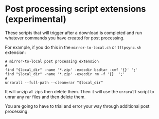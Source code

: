 # Post processing script extensions (experimental)

These scripts that will trigger after a download is completed and run whatever commands you have created for post processing.

For example, if you do this in the `mirror-to-local.sh` or `lftpsync.sh` extension:

~~~
# mirror-to-local post processing extension
#
find "$local_dir" -name '*.zip' -execdir bsdtar -xmf '{}' ';'
find "$local_dir" -name '*.zip' -execdir rm -f '{}' ';'
#
unrarall --full-path --clean=rar "$local_dir"
~~~

It will unzip all zips then delete them. Then it will use the `unrarall` script to unrar any rar files and then delete them.

You are going to have to trial and error your way through additional post processing.